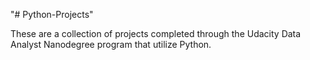 "# Python-Projects" 

These are a collection of projects completed through the Udacity Data Analyst Nanodegree program that utilize Python.
